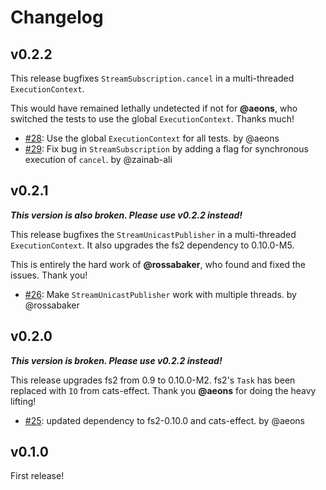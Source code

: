 # Changelog

## v0.2.2

This release bugfixes `StreamSubscription.cancel` in a multi-threaded `ExecutionContext`.

This would have remained lethally undetected if not for **@aeons**, who switched the tests to use the global `ExecutionContext`.  Thanks much!

* [#28](https://github.com/zainab-ali/fs2-reactive-streams/pull/28): Use the global `ExecutionContext` for all tests.  by @aeons
* [#29](https://github.com/zainab-ali/fs2-reactive-streams/pull/29): Fix bug in `StreamSubscription` by adding a flag for synchronous execution of `cancel`.  by @zainab-ali

## v0.2.1

**_This version is also broken.  Please use v0.2.2 instead!_**

This release bugfixes the `StreamUnicastPublisher` in a multi-threaded `ExecutionContext`.  It also upgrades the fs2 dependency to 0.10.0-M5.

This is entirely the hard work of **@rossabaker**, who found and fixed the issues.  Thank you!

 * [#26](https://github.com/zainab-ali/fs2-reactive-streams/pull/26): Make `StreamUnicastPublisher` work with multiple threads. by @rossabaker

## v0.2.0

**_This version is broken.  Please use v0.2.2 instead!_**

This release upgrades fs2 from 0.9 to 0.10.0-M2.  fs2's `Task` has been replaced with `IO` from cats-effect.
Thank you **@aeons** for doing the heavy lifting!

 * [#25](https://github.com/zainab-ali/fs2-reactive-streams/pull/25): updated dependency to fs2-0.10.0 and cats-effect. by @aeons

## v0.1.0

First release!
